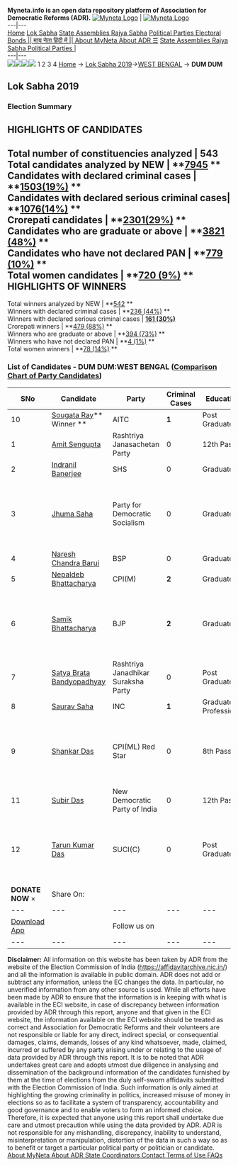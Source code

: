 **Myneta.info is an open data repository platform of Association for Democratic Reforms (ADR).**
[![Myneta Logo](https://www.myneta.info/lib/img/myneta-logo.png)](https://www.myneta.info/) | [![Myneta Logo](https://www.myneta.info/lib/img/adr-logo.png)](https://adrindia.org)  
---|---  
[Home](https://www.myneta.info/) [Lok Sabha](https://www.myneta.info/#ls "Lok Sabha") [ State Assemblies ](https://www.myneta.info/#sa "State Assemblies") [Rajya Sabha](https://www.myneta.info/#rs "Rajya Sabha") [Political Parties ](https://www.myneta.info/party "Political Parties") [ Electoral Bonds ](https://www.myneta.info/electoral_bonds "Electoral Bonds") [ || माय नेता हिंदी में || ](https://translate.google.co.in/translate?prev=hp&hl=en&js=y&u=www.myneta.info&sl=en&tl=hi&history_state0=) [ About MyNeta ](https://adrindia.org/content/about-myneta) [ About ADR ](https://adrindia.org/about-adr/who-we-are) [☰](javascript:void\(0\))
[ State Assemblies ](https://www.myneta.info/#sa "State Assemblies") [ Rajya Sabha ](https://www.myneta.info/#rs "Rajya Sabha") [ Political Parties ](https://www.myneta.info/party "Political Parties")
|   
---|---  
![](https://www.myneta.info/lib/img/banner/banner-1.png)![](https://www.myneta.info/lib/img/banner/banner-2.png)![](https://www.myneta.info/lib/img/banner/banner-3.png)![](https://www.myneta.info/lib/img/banner/banner-4.png)
1  2  3  4 
[Home](https://www.myneta.info/) → [Lok Sabha 2019](https://www.myneta.info/LokSabha2019/)→[WEST BENGAL](https://www.myneta.info/LokSabha2019/index.php?action=show_constituencies&state_id=58) → **DUM DUM**
### 
## Lok Sabha 2019
###  Election Summary 
HIGHLIGHTS OF CANDIDATES  
---  
Total number of constituencies analyzed |  543   
Total candidates analyzed by NEW | **[7945](https://www.myneta.info/LokSabha2019/index.php?action=summary&subAction=candidates_analyzed&sort=candidate#summary) **  
Candidates with declared criminal cases | **[1503(19%)](https://www.myneta.info/LokSabha2019/index.php?action=summary&subAction=crime&sort=candidate#summary) **  
Candidates with declared serious criminal cases| **[1076(14%)](https://www.myneta.info/LokSabha2019/index.php?action=summary&subAction=serious_crime&sort=candidate#summary) **  
Crorepati candidates | **[2301(29%)](https://www.myneta.info/LokSabha2019/index.php?action=summary&subAction=crorepati&sort=candidate#summary) **  
Candidates who are graduate or above | **[3821 (48%)](https://www.myneta.info/LokSabha2019/index.php?action=summary&subAction=education&sort=candidate#summary) **  
Candidates who have not declared PAN | **[779 (10%)](https://www.myneta.info/LokSabha2019/index.php?action=summary&subAction=without_pan&sort=candidate#summary) **  
Total women candidates | **[720 (9%)](https://www.myneta.info/LokSabha2019/index.php?action=summary&subAction=women_candidate&sort=candidate#summary) **  
HIGHLIGHTS OF WINNERS  
---  
Total winners analyzed by NEW | **[542](https://www.myneta.info/LokSabha2019/index.php?action=summary&subAction=winner_analyzed&sort=candidate#summary) **  
Winners with declared criminal cases | **[236 (44%)](https://www.myneta.info/LokSabha2019/index.php?action=summary&subAction=winner_crime&sort=candidate#summary) **  
Winners with declared serious criminal cases | **[161 (30%)](https://www.myneta.info/LokSabha2019/index.php?action=summary&subAction=winner_serious_crime&sort=candidate#summary)**  
Crorepati winners | **[479 (88%)](https://www.myneta.info/LokSabha2019/index.php?action=summary&subAction=winner_crorepati&sort=candidate#summary) **  
Winners who are graduate or above | **[394 (73%)](https://www.myneta.info/LokSabha2019/index.php?action=summary&subAction=winner_education&sort=candidate#summary) **  
Winners who have not declared PAN | **[4 (1%)](https://www.myneta.info/LokSabha2019/index.php?action=summary&subAction=winner_without_pan&sort=candidate#summary) **  
Total women winners | **[78 (14%)](https://www.myneta.info/LokSabha2019/index.php?action=summary&subAction=winner_women&sort=candidate#summary) **  
### List of Candidates - DUM DUM:WEST BENGAL ([Comparison Chart of Party Candidates](https://www.myneta.info/LokSabha2019/comparisonchart.php?constituency_id=994))
SNo | Candidate| Party| Criminal Cases| Education| Age| Total Assets| Liabilities  
---|---|---|---|---|---|---|---  
10  | [Sougata Ray](https://www.myneta.info/LokSabha2019/candidate.php?candidate_id=12760)** Winner ** | AITC | **1** | Post Graduate| 71 | Rs 4,25,18,790 ~ 4 Crore+ | Rs 0 ~   
1  | [Amit Sengupta](https://www.myneta.info/LokSabha2019/candidate.php?candidate_id=13974) | Rashtriya Janasachetan Party | 0 | 12th Pass| 67 | Rs 24,15,100 ~ 24 Lacs+ | Rs 2,70,000 ~ 2 Lacs+  
2  | [Indranil Banerjee](https://www.myneta.info/LokSabha2019/candidate.php?candidate_id=13975) | SHS | 0 | Graduate| 44 | Rs 2,45,511 ~ 2 Lacs+ | Rs 0 ~   
3  | [Jhuma Saha](https://www.myneta.info/LokSabha2019/candidate.php?candidate_id=12762) | Party for Democratic Socialism | 0 | Graduate| 41 | ![](https://myneta.info/image_v2.php?myneta_folder=LokSabha2019&candidate_id=12762&col=ta) | ![](https://myneta.info/image_v2.php?myneta_folder=LokSabha2019&candidate_id=12762&col=lia)  
4  | [Naresh Chandra Barui](https://www.myneta.info/LokSabha2019/candidate.php?candidate_id=13973) | BSP | 0 | Graduate| 47 | Rs 98,15,881 ~ 98 Lacs+ | Rs 20,000 ~ 20 Thou+  
5  | [Nepaldeb Bhattacharya](https://www.myneta.info/LokSabha2019/candidate.php?candidate_id=12764) | CPI(M) | **2** | Graduate| 67 | Rs 77,43,732 ~ 77 Lacs+ | Rs 0 ~   
6  | [Samik Bhattacharya](https://www.myneta.info/LokSabha2019/candidate.php?candidate_id=12765) | BJP | **2** | Graduate| 56 | ![](https://myneta.info/image_v2.php?myneta_folder=LokSabha2019&candidate_id=12765&col=ta) | ![](https://myneta.info/image_v2.php?myneta_folder=LokSabha2019&candidate_id=12765&col=lia)  
7  | [Satya Brata Bandyopadhyay](https://www.myneta.info/LokSabha2019/candidate.php?candidate_id=13977) | Rashtriya Janadhikar Suraksha Party | 0 | Post Graduate| 57 | Rs 47,49,233 ~ 47 Lacs+ | Rs 0 ~   
8  | [Saurav Saha](https://www.myneta.info/LokSabha2019/candidate.php?candidate_id=12763) | INC | **1** | Graduate Professional| 37 | Rs 1,23,67,000 ~ 1 Crore+ | Rs 52,96,000 ~ 52 Lacs+  
9  | [Shankar Das](https://www.myneta.info/LokSabha2019/candidate.php?candidate_id=13976) | CPI(ML) Red Star | 0 | 8th Pass| 60 | ![](https://myneta.info/image_v2.php?myneta_folder=LokSabha2019&candidate_id=13976&col=ta) | ![](https://myneta.info/image_v2.php?myneta_folder=LokSabha2019&candidate_id=13976&col=lia)  
11  | [Subir Das](https://www.myneta.info/LokSabha2019/candidate.php?candidate_id=13978) | New Democratic Party of India | 0 | 12th Pass| 50 | Rs 41,200 ~ 41 Thou+ | Rs 0 ~   
12  | [Tarun Kumar Das](https://www.myneta.info/LokSabha2019/candidate.php?candidate_id=12761) | SUCI(C) | 0 | Post Graduate| 61 | ![](https://myneta.info/image_v2.php?myneta_folder=LokSabha2019&candidate_id=12761&col=ta) | ![](https://myneta.info/image_v2.php?myneta_folder=LokSabha2019&candidate_id=12761&col=lia)  
|  **DONATE NOW** × |  Share On:  | [](https://api.whatsapp.com/send?text=https%3A%2F%2Fmyneta.info%2Fpunjab2022%2Findex.php%3Faction%3Dshow_constituencies%26state_id%3D19) | [](https://www.facebook.com/sharer/sharer.php?u=https%3A%2F%2Fmyneta.info%2Fpunjab2022%2Findex.php%3Faction%3Dshow_constituencies%26state_id%3D19) | [](https://twitter.com/share?url=https%3A%2F%2Fmyneta.info%2Fpunjab2022%2Findex.php%3Faction%3Dshow_constituencies%26state_id%3D19)  
---|---|---|---|---  
| [ Download App ](https://play.google.com/store/apps/details?id=com.webrosoft.myneta1&pcampaignid=pcampaignidMKT-Other-global-all-co-prtnr-py-PartBadge-Mar2515-1) | [](https://play.google.com/store/apps/details?id=com.webrosoft.myneta1&pcampaignid=pcampaignidMKT-Other-global-all-co-prtnr-py-PartBadge-Mar2515-1) |  Follow us on  | [](https://www.facebook.com/adrindia.org/) | [](https://twitter.com/adrspeaks) | [](https://groups.google.com/g/national-election-watch?hl=en&pli=1) | [](https://www.instagram.com/adrspeaks/) | [](https://www.youtube.com/user/adrspeaks) | [](https://sharechat.com/profile/adrspeaks)  
---|---|---|---|---|---|---|---|---  
**Disclaimer:** All information on this website has been taken by ADR from the website of the Election Commission of India (https://affidavitarchive.nic.in/) and all the information is available in public domain. ADR does not add or subtract any information, unless the EC changes the data. In particular, no unverified information from any other source is used. While all efforts have been made by ADR to ensure that the information is in keeping with what is available in the ECI website, in case of discrepancy between information provided by ADR through this report, anyone and that given in the ECI website, the information available on the ECI website should be treated as correct and Association for Democratic Reforms and their volunteers are not responsible or liable for any direct, indirect special, or consequential damages, claims, demands, losses of any kind whatsoever, made, claimed, incurred or suffered by any party arising under or relating to the usage of data provided by ADR through this report. It is to be noted that ADR undertakes great care and adopts utmost due diligence in analysing and dissemination of the background information of the candidates furnished by them at the time of elections from the duly self-sworn affidavits submitted with the Election Commission of India. Such information is only aimed at highlighting the growing criminality in politics, increased misuse of money in elections so as to facilitate a system of transparency, accountability and good governance and to enable voters to form an informed choice. Therefore, it is expected that anyone using this report shall undertake due care and utmost precaution while using the data provided by ADR. ADR is not responsible for any mishandling, discrepancy, inability to understand, misinterpretation or manipulation, distortion of the data in such a way so as to benefit or target a particular political party or politician or candidate. 
[ About MyNeta ](https://adrindia.org/content/about-myneta) [ About ADR ](https://adrindia.org/about-adr/who-we-are) [ State Coordinators ](https://adrindia.org/about-adr/state-coordinators) [ Contact ](https://adrindia.org/contact-us) [ Terms of Use ](https://adrindia.org/content/adr-terms-use) [ FAQs ](https://adrindia.org/content/faqs)
